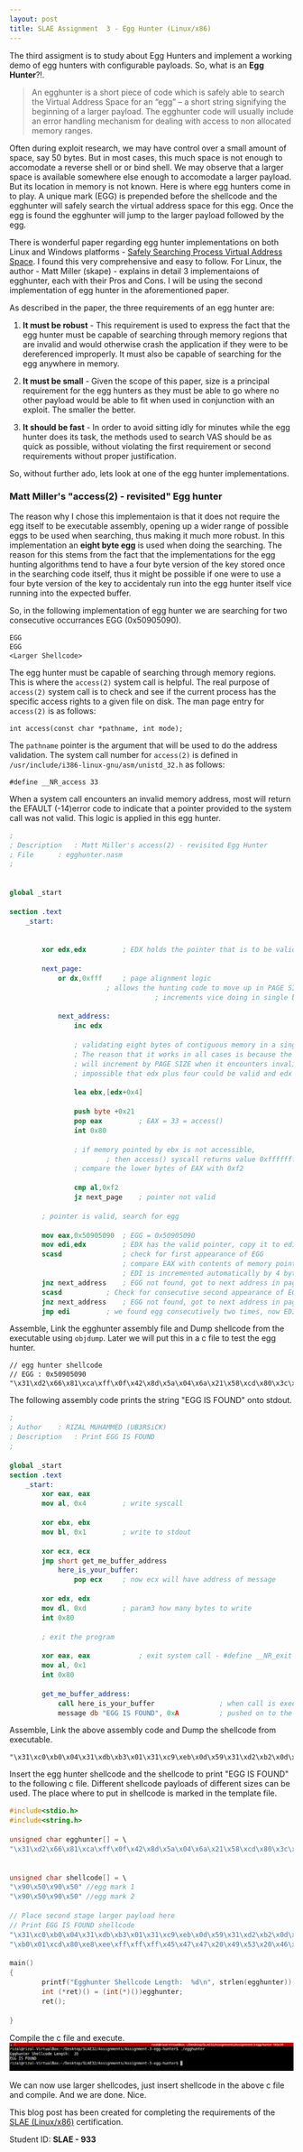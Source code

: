 ```yaml
---
layout: post
title: SLAE Assignment  3 - Egg Hunter (Linux/x86)
---
```


The third assigment is to study about Egg Hunters and implement a working demo of egg hunters with configurable payloads. So, what is an **Egg Hunter**?!.
> An egghunter is a short piece of code which is safely able to search the Virtual Address Space for
an “egg” – a short string signifying the beginning of a larger payload. The egghunter code will
usually include an error handling mechanism for dealing with access to non allocated memory
ranges.

Often during exploit research, we may have control over a small amount of space, say 50 bytes. But in most cases, this much space is not  enough to accomodate a reverse shell or or bind shell. We may observe that a larger space is available somewhere else enough to accomodate a larger payload. But its location in memory is not known. Here is where egg hunters come in to play. A unique mark (EGG) is prepended before the shellcode and the egghunter will safely search the virtual address space for this egg. Once the egg is found the egghunter will jump to the larger payload followed by the egg.

There is wonderful paper regarding egg hunter implementations on both Linux and Windows platforms - [Safely Searching Process Virtual Address Space](http://www.hick.org/code/skape/papers/egghunt-shellcode.pdf). I found this very comprehensive and easy to follow. For Linux, the author - Matt Miller (skape) - explains in detail 3 implementaions of egghunter, each with their Pros and Cons. I will be using the second implementation of egg hunter in the aforementioned paper.

As described in the paper, the three requirements of an egg hunter are:

1. **It must be robust** - This requirement is used to express the fact that the egg hunter must be capable of searching through memory regions that are invalid and would otherwise crash the application if they were to be dereferenced improperly. It must also be capable of searching for the egg anywhere in memory.

2. **It must be small** - Given the scope of this paper, size is a principal requirement for the egg hunters as they must be able to go where no other payload would be able to fit when used in conjunction with an exploit. The smaller the better.

3. **It should be fast** - In order to avoid sitting idly for minutes while the egg hunter does its task, the methods used to search VAS should be as quick as possible, without violating the first requirement or second requirements without proper justification.

So, without further ado, lets look at one of the egg hunter implementations.

### Matt Miller's "access(2) - revisited" Egg hunter

The reason why I chose this implementaion is that it does not require the egg itself to be executable assembly, opening up a wider range of possible eggs to be used when searching, thus making it much more robust. In this implementation an **eight byte egg** is used when doing the searching. The reason for this stems from the fact that the implementations for the egg hunting algorithms tend to have a four byte version of the key stored once in the searching code itself, thus it might be possible if one were to use a four byte version of the key to accidentaly run into the egg hunter itself vice running into the expected buffer.

So, in the following implementation of egg hunter we are searching for two consecutive occurrances EGG (0x50905090).
```
EGG
EGG
<Larger Shellcode>
```

The egg hunter must be capable of searching through memory regions. This is where the ```access(2)``` system call is helpful. The real purpose of ```access(2)``` system call is to check and see if the current process has the specific access rights to a given file on disk. The man page entry for ```access(2)``` is as follows:
```
int access(const char *pathname, int mode);
```
The ```pathname``` pointer is the argument that will be used to do the address validation. The system call number for ```access(2)``` is defined in ```/usr/include/i386-linux-gnu/asm/unistd_32.h``` as follows:
```
#define __NR_access 33
```
When a system call encounters an invalid memory address, most will return the EFAULT (-14)error code to indicate that a pointer provided to the system call was not valid. This logic is applied in this egg hunter.

```nasm
;
; Description	: Matt Miller's access(2) - revisited Egg Hunter 
; File 		: egghunter.nasm
;


global _start

section .text
	_start:
		
		
		xor edx,edx			; EDX holds the pointer that is to be validated by the access system call
	
		next_page:
			or dx,0xfff		; page alignment logic
						; allows the hunting code to move up in PAGE SIZE
                           			; increments vice doing in single byte increments.
		
			next_address:
				inc edx
	
				; validating eight bytes of contiguous memory in a single swoop
				; The reason that it works in all cases is because the implementation
				; will increment by PAGE SIZE when it encounters invalid addresses, thus it’s
				; impossible that edx plus four could be valid and edx itself not be valid.
			
				lea ebx,[edx+0x4]

				push byte +0x21
				pop eax			; EAX = 33 = access()
				int 0x80

				; if memory pointed by ebx is not accessible, 
        	    		; then access() syscall returns value 0xfffffff2 (-14) EFAULT to EAX
				; compare the lower bytes of EAX with 0xf2

				cmp al,0xf2
				jz next_page	; pointer not valid

		; pointer is valid, search for egg
		
		mov eax,0x50905090	; EGG = 0x50905090
		mov edi,edx			; EDX has the valid pointer, copy it to edi
		scasd				; check for first appearance of EGG
        					; compare EAX with contents of memory pointed by EDI,
    						; EDI is incremented automatically by 4 bytes after SCASD (Even if scasd comparison are not equal)
		jnz next_address	; EGG not found, got to next address in page
		scasd			; Check for consecutive second appearance of EGG
		jnz next_address	; EGG not found, got to next address in page
		jmp edi			; we found egg consecutively two times, now EDI  = EDX + 8 = start of shellcode, jump to it
```

Assemble, Link the egghunter assembly file and Dump shellcode from the executable using ```objdump```. Later we will put this in a c file to test the egg hunter.
```
// egg hunter shellcode
// EGG : 0x50905090
"\x31\xd2\x66\x81\xca\xff\x0f\x42\x8d\x5a\x04\x6a\x21\x58\xcd\x80\x3c\xf2\x74\xee\xb8\x90\x50\x90\x50\x89\xd7\xaf\x75\xe9\xaf\x75\xe6\xff\xe7"
```
The following assembly code prints the string "EGG IS FOUND" onto stdout.

```nasm
;
; Author 	: RIZAL MUHAMMED (UB3RSiCK)
; Description 	: Print EGG IS FOUND
;

global _start
section .text
	_start:
		xor eax, eax
		mov al, 0x4			; write syscall
		
		xor ebx, ebx
		mov bl, 0x1			; write to stdout
		
		xor ecx, ecx
		jmp short get_me_buffer_address
			here_is_your_buffer:
				pop ecx		; now ecx will have address of message

		xor edx, edx
		mov dl, 0xd			; param3 how many bytes to write
		int 0x80

		; exit the program

		xor eax, eax			; exit system call - #define __NR_exit 1
		mov al, 0x1
		int 0x80

		get_me_buffer_address:
			call here_is_your_buffer				; when call is executed, address of message is
			message db "EGG IS FOUND", 0xA			; pushed on to the stack

```
Assemble, Link the above assembly code and Dump the shellcode from executable.
```
"\x31\xc0\xb0\x04\x31\xdb\xb3\x01\x31\xc9\xeb\x0d\x59\x31\xd2\xb2\x0d\xcd\x80\x31\xc0\xb0\x01\xcd\x80\xe8\xee\xff\xff\xff\x45\x47\x47\x20\x49\x53\x20\x46\x4f\x55\x4e\x44\x0a";
```

Insert the egg hunter shellcode and the shellcode to print "EGG IS FOUND" to the following c file. Different shellcode payloads of different sizes can be used. The place where to put in shellcode is marked in the template file.
```c
#include<stdio.h>
#include<string.h>

unsigned char egghunter[] = \
"\x31\xd2\x66\x81\xca\xff\x0f\x42\x8d\x5a\x04\x6a\x21\x58\xcd\x80\x3c\xf2\x74\xee\xb8\x90\x50\x90\x50\x89\xd7\xaf\x75\xe9\xaf\x75\xe6\xff\xe7";


unsigned char shellcode[] = \
"\x90\x50\x90\x50" //egg mark 1
"\x90\x50\x90\x50" //egg mark 2

// Place second stage larger payload here
// Print EGG IS FOUND shellcode
"\x31\xc0\xb0\x04\x31\xdb\xb3\x01\x31\xc9\xeb\x0d\x59\x31\xd2\xb2\x0d\xcd\x80\x31\xc0"
"\xb0\x01\xcd\x80\xe8\xee\xff\xff\xff\x45\x47\x47\x20\x49\x53\x20\x46\x4f\x55\x4e\x44\x0a";

main()
{
        printf("Egghunter Shellcode Length:  %d\n", strlen(egghunter));
        int (*ret)() = (int(*)())egghunter;
        ret();

}
```
Compile the c file and execute.
![Running Egg Hunter](/assets/asn-3-egg-found.PNG)

We can now use larger shellcodes, just insert shellcode in the above c file and compile. And we are done. Nice. 

This blog post has been created for completing the requirements of the [SLAE (Linux/x86)](http://securitytube-training.com/online-courses/securitytube-linux-assembly-expert/) certification.

Student ID: **SLAE - 933**
